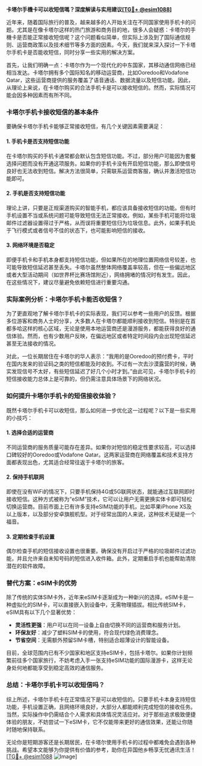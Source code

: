 **卡塔尔手機卡可以收短信嗎？深度解读与实用建议[[TG💪+ @esim1088](https://t.me/s/esim1088)]**

近年来，随着国际旅行的普及，越来越多的人开始关注在不同国家使用手机卡的问题。尤其是在像卡塔尔这样的热门旅游和商务目的地，很多人会疑惑：卡塔尔的手機卡是否能正常接收短信呢？这个问题看似简单，但实际上涉及到了国际通信规则、运营商政策以及技术细节等多方面的因素。今天，我们就来深入探讨一下卡塔尔手机卡是否能收短信，同时分享一些实用的解决方案。

首先，让我们明确一点：卡塔尔作为一个现代化的中东国家，其移动通信网络已经相当发达。卡塔尔拥有多个国际知名的移动运营商，比如Ooredoo和Vodafone Qatar，这些运营商提供的服务覆盖了语音通话、数据流量以及短信功能。因此，从理论上来说，在卡塔尔购买的合法手机卡是可以接收短信的。然而，实际情况可能会因多种因素而有所不同。

### 卡塔尔手机卡接收短信的基本条件

要确保卡塔尔手机卡能够正常接收短信，有几个关键因素需要满足：

#### 1. **手机卡是否支持短信功能**
   在卡塔尔购买的手机卡通常都会默认包含短信功能。不过，部分用户可能因为套餐选择问题而没有开通这项服务。如果你的手机卡没有开启短信功能，那么即使信号良好也无法收到短信。解决方法很简单，只需联系运营商客服，确认并激活短信功能即可。

#### 2. **手机是否支持短信功能**
   理论上讲，只要是正规渠道购买的智能手机，都应该具备接收短信的功能。但有时手机设置不当或系统问题可能导致短信无法正常接收。例如，某些手机可能将垃圾邮件过滤器设置得过于严格，从而误将重要短信归为垃圾信息。此外，如果手机处于飞行模式或者信号不佳的状态下，也可能影响短信的接收。

#### 3. **网络环境是否稳定**
   即便手机卡和手机本身都支持短信功能，但如果所在的地理位置网络信号较差，也可能导致短信延迟甚至丢失。卡塔尔虽然整体网络覆盖率较高，但在一些偏远地区或者大型活动期间（如世界杯比赛场馆附近），网络拥堵的情况时有发生。因此，在这些情况下，建议尽量避免依赖短信进行重要沟通。

### 实际案例分析：卡塔尔手机卡能否收短信？

为了更直观地了解卡塔尔手机卡的实际表现，我们可以参考一些用户的反馈。根据多位游客和商务人士的分享，大多数人在卡塔尔都能顺利接收到短信。特别是在首都多哈这样的核心区域，无论是使用本地运营商还是漫游服务，都能获得良好的通信体验。然而，也有少数用户反映，在偏远地区或者特定时间段内会出现短信延迟甚至无法接收的情况。

对此，一位长期居住在卡塔尔的华人表示：“我用的是Ooredoo的预付费卡，平时在国内发来的验证码之类的短信都能及时收到。不过有一次去沙漠露营的时候，确实发现信号不太好，有些短信延迟了好几个小时才到。”由此可见，卡塔尔手机卡的短信接收能力总体上是可靠的，但仍需注意具体场景下的网络状况。

### 如何提升卡塔尔手机卡的短信接收体验？

既然卡塔尔手机卡可以收短信，那么如何进一步优化这一过程呢？以下是一些实用的小技巧：

#### 1. **选择合适的运营商**
   不同运营商的服务质量可能存在差异。如果你对短信的稳定性要求较高，可以选择口碑较好的Ooredoo或Vodafone Qatar。这两家运营商在网络覆盖和技术支持方面都表现出色，尤其适合经常往返于卡塔尔的旅客。

#### 2. **保持手机联网**
   即使在没有WiFi的情况下，只要手机保持4G或5G联网状态，就能通过互联网即时接收短信。这种方式被称为“eSIM”技术，它可以让用户无需更换实体卡即可轻松切换运营商。目前市面上已有许多支持eSIM功能的手机，比如苹果iPhone XS及以上版本，以及部分安卓旗舰机型。对于经常出国的人来说，这种技术无疑是一个福音。

#### 3. **定期检查手机设置**
   偶尔检查手机的短信接收设置也很重要。确保没有开启过于严格的垃圾邮件过滤功能，并且允许来自未知号码的短信进入收件箱。此外，定期重启手机也能帮助清除潜在的软件故障。

### 替代方案：eSIM卡的优势

除了传统的实体SIM卡外，近年来eSIM卡逐渐成为一种新兴的选择。eSIM卡是一种虚拟化的SIM卡，可以直接嵌入到设备中，无需物理插拔。相比传统SIM卡，eSIM具有以下几个显著优势：

- **灵活性更强**：用户可以在同一设备上自由切换不同的运营商和服务计划。
- **环保友好**：减少了塑料SIM卡的使用，符合现代绿色消费理念。
- **节省空间**：无需额外预留SIM卡槽，特别适合超薄设计的智能设备。

目前，全球范围内已有不少国家和地区支持eSIM卡，包括卡塔尔。如果你计划频繁前往多个国家旅行，不妨考虑入手一张支持eSIM功能的国际漫游卡，这样无论身处何地都能享受到稳定高效的通信服务。

### 总结：卡塔尔手机卡可以收短信吗？

综上所述，卡塔尔手机卡在正常情况下是可以收短信的。只要手机卡本身支持短信功能，手机设置正确，且网络环境良好，大部分人都能顺利完成短信的接收任务。当然，实际操作中仍需结合个人需求和具体情况灵活应对。对于那些追求极致便捷体验的朋友，不妨尝试一下eSIM卡，它不仅能带来更好的通信效果，还能让你随时随地保持联系。

无论你是短期游客还是长期居民，在卡塔尔使用手机卡的过程中都难免会遇到各种挑战。希望本文能够为你提供有价值的参考，助你在异国他乡畅享无忧通讯生活！[[TG💪+ @esim1088](https://t.me/s/esim1088) ![Image](https://i.postimg.cc/4NQfJmqS/Snipaste-2025-05-13-00-14-12.png)]